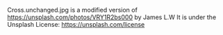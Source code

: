 Cross.unchanged.jpg is a modified version of https://unsplash.com/photos/VRY1R2bs000 by James L.W
It is under the Unsplash License: https://unsplash.com/license
